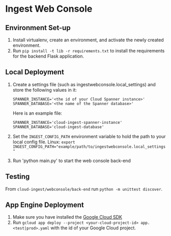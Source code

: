 # Ingest Web Console

## Environment Set-up
1. Install virtualenv, create an environment, and activate the newly created environment.
2. Run `pip install -t lib -r requirements.txt` to install the requirements for the backend Flask application.

## Local Deployment
1. Create a settings file (such as ingestwebconsole.local_settings) and
   store the following values in it:
   ```
   SPANNER_INSTANCE='<the id of your Cloud Spanner instance>'
   SPANNER_DATABASE='<the name of the Spanner database>'
   ```

   Here is an example file:
   ```
   SPANNER_INSTANCE='cloud-ingest-spanner-instance'
   SPANNER_DATABASE='cloud-ingest-database'
   ```
2. Set the `INGEST_CONFIG_PATH` environment variable to hold the path to
   your local config file.
Linux: `export INGEST_CONFIG_PATH="example/path/to/ingestwebconsole.local_settings"`
3. Run 'python main.py' to start the web console back-end

## Testing
From `cloud-ingest/webconsole/back-end` run `python -m unittest discover`.

## App Engine Deployment
1. Make sure you have installed the [Google Cloud SDK](https://cloud.google.com/sdk/docs/)
2. Run `gcloud app deploy --project <your-cloud-project-id> app.<test|prod>.yaml`
   with the id of your Google Cloud project.
